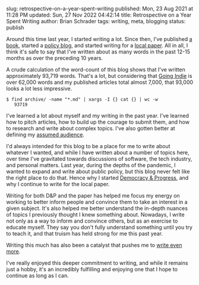 slug: retrospective-on-a-year-spent-writing
published: Mon, 23 Aug 2021 at 11:28 PM
updated: Sun, 27 Nov 2022 04:42:14 
title: Retrospective on a Year Spent Writing
author: Brian Schrader
tags: writing, meta, blogging
status: publish

Around this time last year, I started writing a lot. Since then, I've published [a book][1], started a [policy blog][3], and started writing for a [local paper][2]. All in all, I think it's safe to say that I've written about as many words in the past 12-15 months as over the preceding 10 years.

A crude calculation of the word-count of this blog shows that I've written approximately 93,719 words. That's a lot, but considering that [Going Indie][1] is over 62,000 words and my published articles total almost 7,000, that 93,000 looks a lot less impressive.

    $ find archive/ -name "*.md" | xargs -I {} cat {} | wc -w
       93719

I've learned a lot about myself and my writing in the past year. I've learned how to pitch articles, how to build up the courage to submit them, and how to research and write about complex topics. I've also gotten better at defining my [assumed audience][5].

I'd always intended for this blog to be a place for me to write about whatever I wanted, and while I have written about a number of topics here, over time I've gravitated towards discussions of software, the tech industry, and personal matters. Last year, during the depths of the pandemic, I wanted to expand and write about public policy, but this blog never felt like the right place to do that. Hence why I started [Democracy &amp; Progress][4], and why I continue to write for the local paper.

Writing for both D&amp;P and the paper has helped me focus my energy on working to better inform people and convince them to take an interest in a given subject. It's also helped me better understand the in-depth nuances of topics I previously thought I knew something about. Nowadays, I write not only as a way to inform and convince others, but as an exercise to educate myself. They say you don't fully understand something until you try to teach it, and that truism has held strong for me this past year.

Writing this much has also been a catalyst that pushes me to [write even more][6].

I've really enjoyed this deeper commitment to writing, and while it remains just a hobby, it's an incredibly fulfilling and enjoying one that I hope to continue as long as I can.


[1]: https://goingindie.tech
[2]: https://sduptownnews.com/californians-deserve-better-data-protection/
[3]: https://democracyandprogress.com
[4]: https://democracyandprogress.com
[5]: https://redalemeden.com/microblog/post-1570576215962
[6]: /archive/novels-and-insurmountable-tasks/

